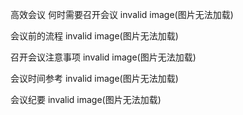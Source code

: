高效会议
何时需要召开会议
invalid image(图片无法加载)

会议前的流程
invalid image(图片无法加载)

召开会议注意事项
invalid image(图片无法加载)

会议时间参考
invalid image(图片无法加载)

会议纪要
invalid image(图片无法加载)
